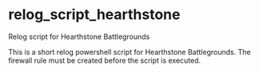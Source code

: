 # relog_script_hearthstone
Relog script for Hearthstone Battlegrounds


This is a short relog powershell script for Hearthstone Battlegrounds.
The firewall rule must be created before the script is executed.
